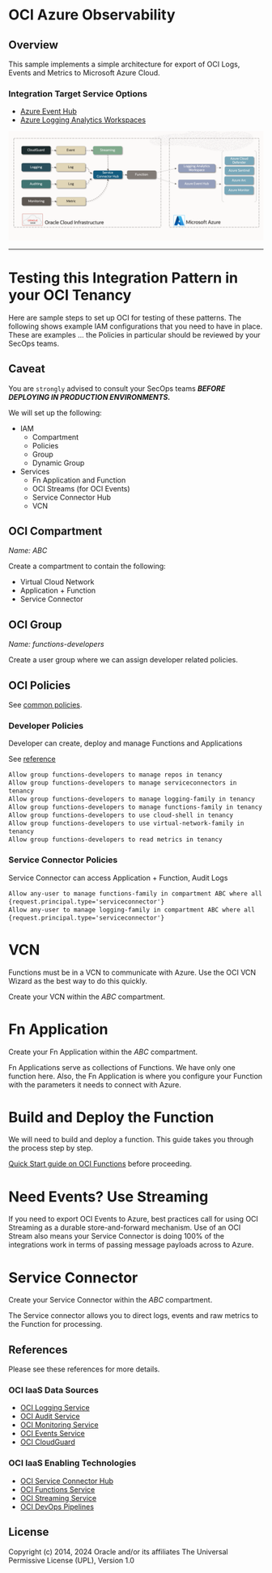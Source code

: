 # OCI Azure Observability

##  Overview

This sample implements a simple architecture for export of OCI Logs, Events and Metrics to Microsoft Azure Cloud.

### Integration Target Service Options

- [Azure Event Hub](README.azure.eventhub.md)
- [Azure Logging Analytics Workspaces](README.azure.workspace.md)

![](./images/architecture.png)


---
# Testing this Integration Pattern in your OCI Tenancy

Here are sample steps to set up OCI for testing of these patterns. The following shows example
IAM configurations that you need to have in place.  These are examples ... the Policies in 
particular should be reviewed by your SecOps teams. 

## Caveat

You are `strongly` advised to consult your SecOps teams **_BEFORE DEPLOYING IN PRODUCTION ENVIRONMENTS._**

We will set up the following:

- IAM
  - Compartment
  - Policies
  - Group
  - Dynamic Group
- Services
  - Fn Application and Function
  - OCI Streams (for OCI Events)
  - Service Connector Hub
  - VCN

## OCI Compartment

_Name: ABC_

Create a compartment to contain the following:

- Virtual Cloud Network
- Application + Function
- Service Connector

## OCI Group

_Name: functions-developers_

Create a user group where we can assign developer related policies.   

## OCI Policies

See [common policies](https://docs.oracle.com/en-us/iaas/Content/Identity/Concepts/commonpolicies.htm).

### Developer Policies

Developer can create, deploy and manage Functions and Applications

See [reference](https://docs.oracle.com/en-us/iaas/Content/Identity/Concepts/commonpolicies.htm#)

    Allow group functions-developers to manage repos in tenancy
    Allow group functions-developers to manage serviceconnectors in tenancy
    Allow group functions-developers to manage logging-family in tenancy
    Allow group functions-developers to manage functions-family in tenancy
    Allow group functions-developers to use cloud-shell in tenancy
    Allow group functions-developers to use virtual-network-family in tenancy
    Allow group functions-developers to read metrics in tenancy

### Service Connector Policies

Service Connector can access Application + Function, Audit Logs

    Allow any-user to manage functions-family in compartment ABC where all {request.principal.type='serviceconnector'}
    Allow any-user to manage logging-family in compartment ABC where all {request.principal.type='serviceconnector'}

# VCN

Functions must be in a VCN to communicate with Azure.  Use the OCI VCN Wizard as the best
way to do this quickly.  

Create your VCN within the _ABC_ compartment.

# Fn Application

Create your Fn Application within the _ABC_ compartment.

Fn Applications serve as collections of Functions.  We have only one function here.
Also, the Fn Application is where you configure your Function with the parameters it
needs to connect with Azure.

# Build and Deploy the Function

We will need to build and deploy a function.  This guide takes you through the process step by step.

[Quick Start guide on OCI Functions](https://docs.oracle.com/en-us/iaas/Content/Functions/Tasks/functionsquickstartguidestop.htm) before proceeding.

# Need Events?   Use Streaming

If you need to export OCI Events to Azure, best practices call for using OCI Streaming as a durable 
store-and-forward mechanism.  Use of an OCI Stream also means your Service Connector is doing 100% of the
integrations work in terms of passing message payloads across to Azure.

# Service Connector

Create your Service Connector within the _ABC_ compartment.

The Service connector allows you to direct logs, events and raw metrics to the Function
for processing.

## References

Please see these references for more details.

### OCI IaaS Data Sources

- [OCI Logging Service](https://docs.oracle.com/en-us/iaas/Content/Logging/Concepts/loggingoverview.htm)
- [OCI Audit Service](https://docs.oracle.com/en-us/iaas/Content/Audit/Concepts/auditoverview.htm)
- [OCI Monitoring Service](https://docs.oracle.com/en-us/iaas/Content/Monitoring/Concepts/monitoringoverview.htm)
- [OCI Events Service](https://docs.oracle.com/en-us/iaas/Content/Events/Concepts/eventsoverview.htm)
- [OCI CloudGuard](https://docs.oracle.com/en-us/iaas/cloud-guard/using/index.htm)

### OCI IaaS Enabling Technologies

- [OCI Service Connector Hub](https://docs.oracle.com/en-us/iaas/Content/Functions/Concepts/functionsoverview.htm)
- [OCI Functions Service](https://docs.oracle.com/en-us/iaas/Content/Functions/Concepts/functionsoverview.htm)
- [OCI Streaming Service](https://docs.oracle.com/en-us/iaas/Content/Streaming/Concepts/streamingoverview.htm)
- [OCI DevOps Pipelines](https://docs.oracle.com/en/solutions/build-cicd-pipelines-devops-function/index.html)


## License
Copyright (c) 2014, 2024 Oracle and/or its affiliates
The Universal Permissive License (UPL), Version 1.0
